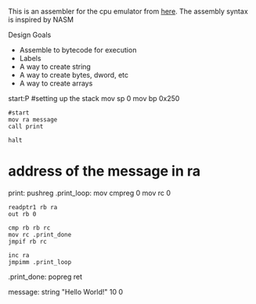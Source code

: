 <p>This is an assembler for the cpu emulator from <a href="https://github.com/KevinDo76/CpuEmu-CMAKE">here</a>. The assembly syntax is inspired by NASM</p>

<p>Design Goals</p>
<ul>
  <li>Assemble to bytecode for execution</li>
  <li>Labels</li>
  <li>A way to create string</li>
  <li>A way to create bytes, dword, etc</li>
  <li>A way to create arrays</li>
  
</ul>

start:&#80;
    #setting up the stack
    mov sp 0
    mov bp 0x250

    #start
    mov ra message
    call print

    halt

# address of the message in ra
print:
    pushreg
.print_loop:
    mov cmpreg 0
    mov rc 0

    readptr1 rb ra
    out rb 0

    cmp rb rb rc
    mov rc .print_done
    jmpif rb rc

    inc ra
    jmpimm .print_loop

.print_done:
    popreg
    ret


message:
    string "Hello World!" 10 0
